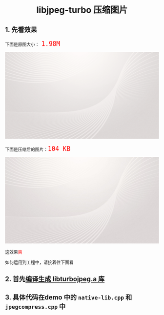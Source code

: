 # <center>libjpeg-turbo 压缩图片<center>

## 1. 先看效果

下面是原图大小：<font color=red size = 5> `1.98M`</font>

![](markdown_picture/原图.png)

下面是压缩后的图片：<font color=red size = 5>`104 KB `</font>

![](markdown_picture/压缩后的图片.jpg)


这效果<font color=red>爽</font>

如何运用到工程中，请接着往下面看

## 2. 首先[编译生成 libturbojpeg.a 库](./libjpeg-turbo编译.md)


## 3. 具体代码在demo 中的 `native-lib.cpp` 和 `jpegcompress.cpp` 中

















